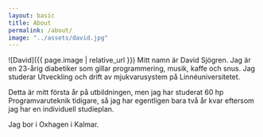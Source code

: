 ```yaml
---
layout: basic
title: About
permalink: /about/
image: "../assets/david.jpg"
---
```

![David]({{ page.image | relative_url }})
Mitt namn är David Sjögren. Jag är en 23-årig diabetiker som gillar programmering, musik, kaffe och snus. Jag studerar Utveckling och drift av mjukvarusystem på Linnéuniversitetet. 

Detta är mitt första år på utbildningen, men jag har studerat 60 hp Programvaruteknik tidigare, så jag har egentligen bara två år kvar eftersom jag har en individuell studieplan.

Jag bor i Oxhagen i Kalmar.